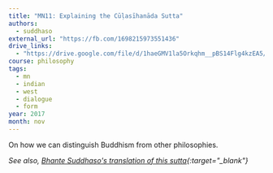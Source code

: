 ```yaml
---
title: "MN11: Explaining the Cūḷasīhanāda Sutta"
authors:
  - suddhaso
external_url: "https://fb.com/1698215973551436"
drive_links:
  - "https://drive.google.com/file/d/1haeGMV1la5Orkqhm__pBS14Flg4kzEA5/view?usp=drivesdk"
course: philosophy
tags:
  - mn
  - indian
  - west
  - dialogue
  - form
year: 2017
month: nov
---
```


On how we can distinguish Buddhism from other philosophies.

*See also, [Bhante Suddhaso's translation of this sutta](http://bhantesuddhaso.com/teachings/sutta/mn11-culasihanada-sutta/){:target="_blank"}*
